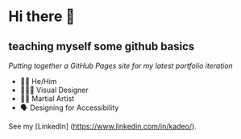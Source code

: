 # Hi there 👋
## teaching myself some github basics
*Putting together a GitHub Pages site for my latest portfolio iteration*

- 🏳️‍⚧️ He/Him
- 🧑🏻‍🎨 Visual Designer
- 🥷🏻 Martial Artist
- 🗣 Designing for Accessibility

See my [LinkedIn] (https://www.linkedin.com/in/kadeo/).
<!--
**kadeocon/kadeocon** is a ✨ _special_ ✨ repository because its `README.md` (this file) appears on your GitHub profile.

Here are some ideas to get you started:

- 🔭 I’m currently working on ...
- 🌱 I’m currently learning ...
- 👯 I’m looking to collaborate on ...
- 🤔 I’m looking for help with ...
- 💬 Ask me about ...
- 📫 How to reach me: ...
- 😄 Pronouns: ...
- ⚡ Fun fact: ...
-->
